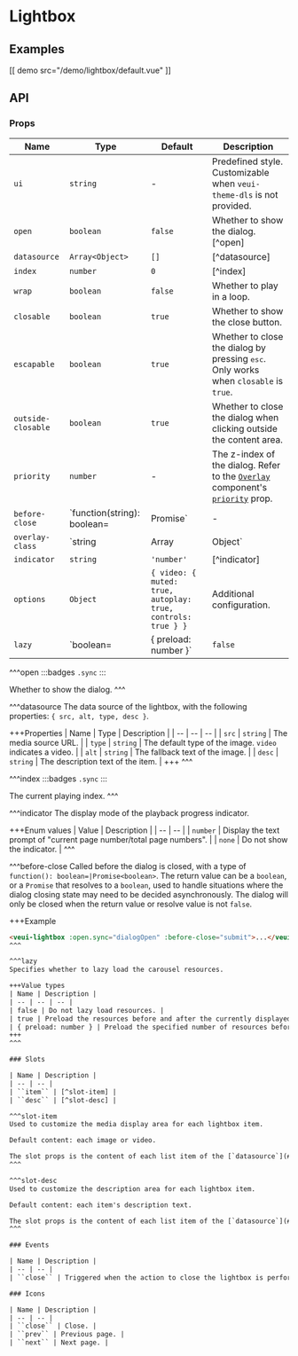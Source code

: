 # Lightbox

## Examples

[[ demo src="/demo/lightbox/default.vue" ]]

## API

### Props

| Name | Type | Default | Description |
| -- | -- | -- | -- |
| ``ui`` | `string` | - | Predefined style. Customizable when `veui-theme-dls` is not provided. |
| ``open`` | `boolean` | `false` | Whether to show the dialog. [^open] |
| ``datasource`` | `Array<Object>` | `[]` | [^datasource] |
| ``index`` | `number` | `0` | [^index] |
| ``wrap`` | `boolean` | `false` | Whether to play in a loop. |
| ``closable`` | `boolean` | `true` | Whether to show the close button. |
| ``escapable`` | `boolean` | `true` | Whether to close the dialog by pressing <kbd>esc</kbd>. Only works when `closable` is `true`. |
| ``outside-closable`` | `boolean` | `true` | Whether to close the dialog when clicking outside the content area. |
| ``priority`` | `number` | - | The z-index of the dialog. Refer to the [`Overlay`](./overlay) component's [`priority`](./overlay#props-priority) prop. |
| ``before-close`` | `function(string): boolean=|Promise<boolean>` | - | [^before-close] |
| ``overlay-class`` | `string | Array | Object` | - | The class name of the root element of the dialog. Refer to the [`Overlay`](./overlay) component's [`overlay-class`](./overlay#props-overlay-class) prop. |
| ``indicator`` | `string` | `'number'` | [^indicator] |
| ``options`` | `Object` | `{ video: { muted: true, autoplay: true, controls: true } }` | Additional configuration. |
| ``lazy`` | `boolean= | { preload: number }` | `false` | [^lazy] |

^^^open
:::badges
`.sync`
:::

Whether to show the dialog.
^^^

^^^datasource
The data source of the lightbox, with the following properties: `{ src, alt, type, desc }`.

+++Properties
| Name | Type | Description |
| -- | -- | -- |
| `src` | `string` | The media source URL. |
| `type` | `string` | The default type of the image. `video` indicates a video. |
| `alt` | `string` | The fallback text of the image. |
| `desc` | `string` | The description text of the item. |
+++
^^^

^^^index
:::badges
`.sync`
:::

The current playing index.
^^^

^^^indicator
The display mode of the playback progress indicator.

+++Enum values
| Value | Description |
| -- | -- |
| `number` | Display the text prompt of "current page number/total page numbers". |
| `none` | Do not show the indicator. |
^^^

^^^before-close
Called before the dialog is closed, with a type of `function(): boolean=|Promise<boolean>`. The return value can be a `boolean`, or a `Promise` that resolves to a `boolean`, used to handle situations where the dialog closing state may need to be decided asynchronously. The dialog will only be closed when the return value or resolve value is not `false`.

+++Example
```html
<veui-lightbox :open.sync="dialogOpen" :before-close="submit">...</veui-lightbox>
^^^

^^^lazy
Specifies whether to lazy load the carousel resources.

+++Value types
| Name | Description |
| -- | -- | -- |
| false | Do not lazy load resources. |
| true | Preload the resources before and after the currently displayed item by 1. |
| { preload: number } | Preload the specified number of resources before and after the currently displayed item. |
+++
^^^

### Slots

| Name | Description |
| -- | -- |
| ``item`` | [^slot-item] |
| ``desc`` | [^slot-desc] |

^^^slot-item
Used to customize the media display area for each lightbox item.

Default content: each image or video.

The slot props is the content of each list item of the [`datasource`](#props-datasource) prop (custom properties can be included) plus `index: number` to indicate the order of the carousel item. The entire `slot-scope` binding value is `{src, alt, type, desc, index, ...}`.
^^^

^^^slot-desc
Used to customize the description area for each lightbox item.

Default content: each item's description text.

The slot props is the content of each list item of the [`datasource`](#props-datasource) prop (custom properties can be included) plus `index: number` to indicate the order of the carousel item. The entire `slot-scope` binding value is `{src, alt, type, desc, index, ...}`.
^^^

### Events

| Name | Description |
| -- | -- |
| ``close`` | Triggered when the action to close the lightbox is performed. |

### Icons

| Name | Description |
| -- | -- |
| ``close`` | Close. |
| ``prev`` | Previous page. |
| ``next`` | Next page. |
